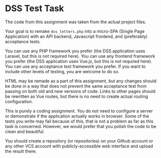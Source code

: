 DSS Test Task
=============

The code from this assignment was taken from the actual project files.

Your goal is to remake `dss_letters.php` into a micro-SPA (Single Page Application) with an API backend, Javascript 
frontend, and (preferably) acceptance tests.

You can use any PHP framework you prefer (the DSS application uses Laravel, but this is not required here).
You can use any frontend framework you prefer (the DSS application uses Vue.js, but this is not required here).
You can use any acceptance test framework you prefer. If you want to include other levels of testing, you are
welcome to do so.

HTML may be remade as a part of this assignment, but any changes should be done in a way that does not prevent the same
acceptance test from passing on both old and new versions of code. Links to other pages should be rewritten
as Vue routes, but there is no need to create actual routing configuration.

This is purely a coding assignment. You do not need to configure a server or demonstrate if the application actually
works in browser. Some of the tests you write may fail because of this, that is not a problem as far as this
task is concerned. However, we would prefer that you polish the code to be clean and beautiful.

You should create a repository (or repositories) on your Github account or any other VCS account with
publicly-accessible web interface and upload the result there.

